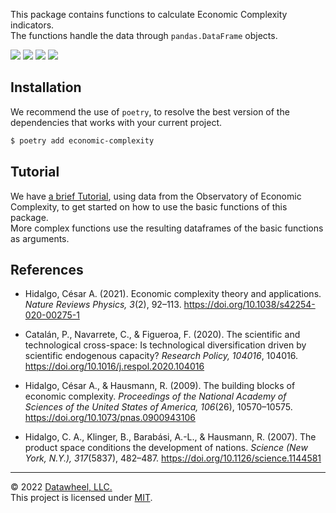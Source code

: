 This package contains functions to calculate Economic Complexity indicators.  
The functions handle the data through `pandas.DataFrame` objects.

<p>
<a href="https://github.com/Datawheel/py-economic-complexity"><img src="https://flat.badgen.net/github/release/Datawheel/py-economic-complexity" /></a>
<a href="https://github.com/Datawheel/py-economic-complexity/blob/master/LICENSE"><img src="https://flat.badgen.net/github/license/Datawheel/py-economic-complexity" /></a>
<a href="https://github.com/Datawheel/py-economic-complexity/"><img src="https://flat.badgen.net/github/checks/Datawheel/py-economic-complexity" /></a>
<a href="https://github.com/Datawheel/py-economic-complexity/issues"><img src="https://flat.badgen.net/github/issues/Datawheel/py-economic-complexity" /></a>
</p>

## Installation

We recommend the use of `poetry`, to resolve the best version of the dependencies that works with your current project.

```bash
$ poetry add economic-complexity
```

## Tutorial

We have [a brief Tutorial](https://github.com/Datawheel/py-economic-complexity/blob/main/docs/TUTORIAL.ipynb), using data from the Observatory of Economic Complexity, to get started on how to use the basic functions of this package.  
More complex functions use the resulting dataframes of the basic functions as arguments.

## References

* Hidalgo, César A. (2021). Economic complexity theory and applications. _Nature Reviews Physics, 3_(2), 92–113. https://doi.org/10.1038/s42254-020-00275-1

* Catalán, P., Navarrete, C., & Figueroa, F. (2020). The scientific and technological cross-space: Is technological diversification driven by scientific endogenous capacity? _Research Policy, 104016_, 104016. https://doi.org/10.1016/j.respol.2020.104016

* Hidalgo, César A., & Hausmann, R. (2009). The building blocks of economic complexity. _Proceedings of the National Academy of Sciences of the United States of America, 106_(26), 10570–10575. https://doi.org/10.1073/pnas.0900943106

* Hidalgo, C. A., Klinger, B., Barabási, A.-L., & Hausmann, R. (2007). The product space conditions the development of nations. _Science (New York, N.Y.), 317_(5837), 482–487. https://doi.org/10.1126/science.1144581

---
&copy; 2022 [Datawheel, LLC.](https://www.datawheel.us/)  
This project is licensed under [MIT](./LICENSE).
